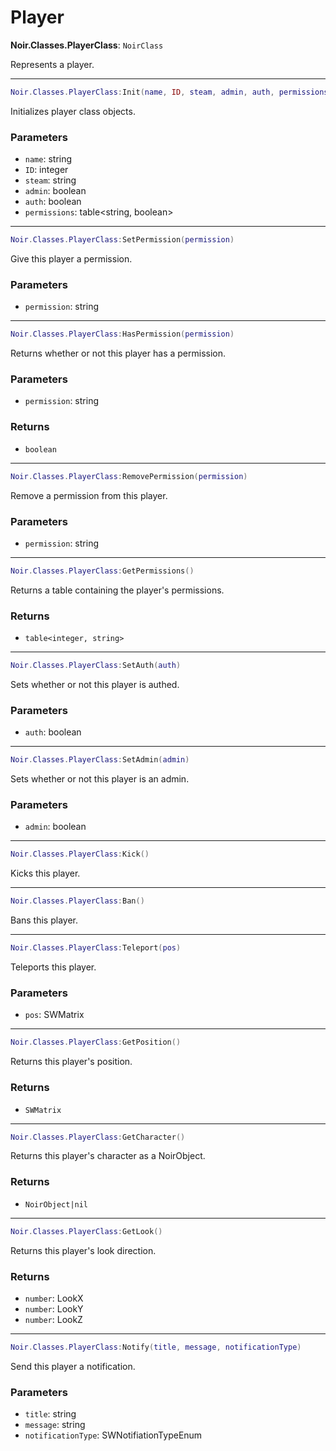 # Player

**Noir.Classes.PlayerClass**: `NoirClass`

Represents a player.

---

```lua
Noir.Classes.PlayerClass:Init(name, ID, steam, admin, auth, permissions)
```
Initializes player class objects.

### Parameters
- `name`: string
- `ID`: integer
- `steam`: string
- `admin`: boolean
- `auth`: boolean
- `permissions`: table<string, boolean>

---

```lua
Noir.Classes.PlayerClass:SetPermission(permission)
```
Give this player a permission.

### Parameters
- `permission`: string

---

```lua
Noir.Classes.PlayerClass:HasPermission(permission)
```
Returns whether or not this player has a permission.

### Parameters
- `permission`: string
### Returns
- `boolean`

---

```lua
Noir.Classes.PlayerClass:RemovePermission(permission)
```
Remove a permission from this player.

### Parameters
- `permission`: string

---

```lua
Noir.Classes.PlayerClass:GetPermissions()
```
Returns a table containing the player's permissions.

### Returns
- `table<integer, string>`

---

```lua
Noir.Classes.PlayerClass:SetAuth(auth)
```
Sets whether or not this player is authed.

### Parameters
- `auth`: boolean

---

```lua
Noir.Classes.PlayerClass:SetAdmin(admin)
```
Sets whether or not this player is an admin.

### Parameters
- `admin`: boolean

---

```lua
Noir.Classes.PlayerClass:Kick()
```
Kicks this player.

---

```lua
Noir.Classes.PlayerClass:Ban()
```
Bans this player.

---

```lua
Noir.Classes.PlayerClass:Teleport(pos)
```
Teleports this player.

### Parameters
- `pos`: SWMatrix

---

```lua
Noir.Classes.PlayerClass:GetPosition()
```
Returns this player's position.

### Returns
- `SWMatrix`

---

```lua
Noir.Classes.PlayerClass:GetCharacter()
```
Returns this player's character as a NoirObject.

### Returns
- `NoirObject|nil`

---

```lua
Noir.Classes.PlayerClass:GetLook()
```
Returns this player's look direction.

### Returns
- `number`: LookX
- `number`: LookY
- `number`: LookZ

---

```lua
Noir.Classes.PlayerClass:Notify(title, message, notificationType)
```
Send this player a notification.

### Parameters
- `title`: string
- `message`: string
- `notificationType`: SWNotifiationTypeEnum